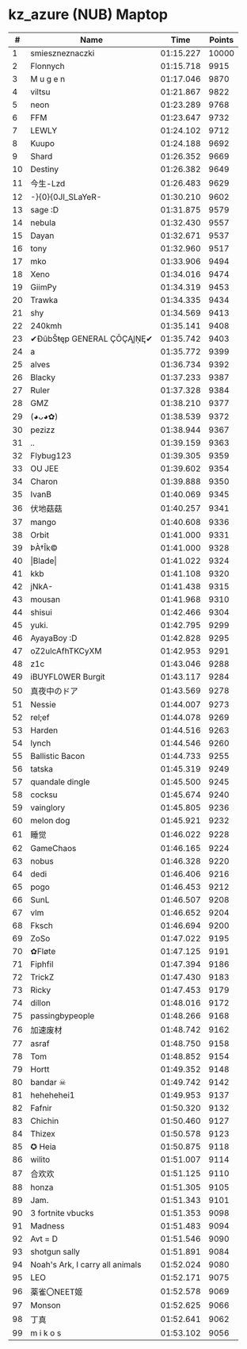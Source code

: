 # kz_azure (NUB) Maptop

|  # | Name | Time | Points |
|-------------- | -------------- | -------------- | -------------- | 
| 1 | smieszneznaczki | 01:15.227 | 10000 | 
| 2 | Flonnych | 01:15.718 | 9915 | 
| 3 | M u g e n | 01:17.046 | 9870 | 
| 4 | viltsu | 01:21.867 | 9822 | 
| 5 | neon | 01:23.289 | 9768 | 
| 6 | FFM | 01:23.647 | 9732 | 
| 7 | LEWLY | 01:24.102 | 9712 | 
| 8 | Kuupo | 01:24.188 | 9692 | 
| 9 | Shard | 01:26.352 | 9669 | 
| 10 | Destiny | 01:26.382 | 9649 | 
| 11 | 今生-Lzd | 01:26.483 | 9629 | 
| 12 | -}{0}{0JI_SLaYeR- | 01:30.210 | 9602 | 
| 13 | sage :D | 01:31.875 | 9579 | 
| 14 | nebula | 01:32.430 | 9557 | 
| 15 | Dayan | 01:32.671 | 9537 | 
| 16 | tony | 01:32.960 | 9517 | 
| 17 | mko | 01:33.906 | 9494 | 
| 18 | Xeno | 01:34.016 | 9474 | 
| 19 | GiimPy | 01:34.319 | 9453 | 
| 20 | Trawka | 01:34.335 | 9434 | 
| 21 | shy | 01:34.569 | 9413 | 
| 22 | 240kmh | 01:35.141 | 9408 | 
| 23 | ✔ĐûbŠŧęp GENERAL ÇŌÇĄĮŅĘ✔ | 01:35.742 | 9403 | 
| 24 | a | 01:35.772 | 9399 | 
| 25 | alves | 01:36.734 | 9392 | 
| 26 | Blacky | 01:37.233 | 9387 | 
| 27 | Ruler | 01:37.328 | 9384 | 
| 28 | GMZ | 01:38.210 | 9377 | 
| 29 | (◕ᴗ◕✿) | 01:38.539 | 9372 | 
| 30 | pezizz | 01:38.944 | 9367 | 
| 31 | .. | 01:39.159 | 9363 | 
| 32 | Flybug123 | 01:39.305 | 9359 | 
| 33 | OU JEE | 01:39.602 | 9354 | 
| 34 | Charon | 01:39.888 | 9350 | 
| 35 | IvanB | 01:40.069 | 9345 | 
| 36 | 伏地菇菇 | 01:40.257 | 9341 | 
| 37 | mango | 01:40.608 | 9336 | 
| 38 | Orbit | 01:41.000 | 9331 | 
| 39 | ÞÀ†Îk© | 01:41.000 | 9328 | 
| 40 | \|Blade\| | 01:41.022 | 9324 | 
| 41 | kkb | 01:41.108 | 9320 | 
| 42 | jNkA- | 01:41.438 | 9315 | 
| 43 | mousan | 01:41.968 | 9310 | 
| 44 | shisui | 01:42.466 | 9304 | 
| 45 | yuki. | 01:42.795 | 9299 | 
| 46 | AyayaBoy :D | 01:42.828 | 9295 | 
| 47 | oZ2ulcAfhTKCyXM | 01:42.953 | 9291 | 
| 48 | z1c | 01:43.046 | 9288 | 
| 49 | iBUYFL0WER Burgit | 01:43.117 | 9284 | 
| 50 | 真夜中のドア | 01:43.569 | 9278 | 
| 51 | Nessie | 01:44.007 | 9273 | 
| 52 | rel;ef | 01:44.078 | 9269 | 
| 53 | Harden | 01:44.516 | 9263 | 
| 54 | lynch | 01:44.546 | 9260 | 
| 55 | Ballistic Bacon | 01:44.733 | 9255 | 
| 56 | tatska | 01:45.319 | 9249 | 
| 57 | quandale dingle | 01:45.500 | 9245 | 
| 58 | cocksu | 01:45.674 | 9240 | 
| 59 | vainglory | 01:45.805 | 9236 | 
| 60 | melon dog | 01:45.921 | 9232 | 
| 61 | 睡觉 | 01:46.022 | 9228 | 
| 62 | GameChaos | 01:46.165 | 9224 | 
| 63 | nobus | 01:46.328 | 9220 | 
| 64 | dedi | 01:46.406 | 9216 | 
| 65 | pogo | 01:46.453 | 9212 | 
| 66 | SunL | 01:46.507 | 9208 | 
| 67 | vlm | 01:46.652 | 9204 | 
| 68 | Fksch | 01:46.694 | 9200 | 
| 69 | ZoSo | 01:47.022 | 9195 | 
| 70 | ✿Fløte | 01:47.125 | 9191 | 
| 71 | Fiphfil | 01:47.394 | 9186 | 
| 72 | TrickZ | 01:47.430 | 9183 | 
| 73 | Ricky | 01:47.453 | 9179 | 
| 74 | dillon | 01:48.016 | 9172 | 
| 75 | passingbypeople | 01:48.266 | 9168 | 
| 76 | 加速废材 | 01:48.742 | 9162 | 
| 77 | asraf | 01:48.750 | 9158 | 
| 78 | Tom | 01:48.852 | 9154 | 
| 79 | Hortt | 01:49.352 | 9148 | 
| 80 | bandar ☠ | 01:49.742 | 9142 | 
| 81 | hehehehei1 | 01:49.953 | 9137 | 
| 82 | Fafnir | 01:50.320 | 9132 | 
| 83 | Chichin | 01:50.460 | 9127 | 
| 84 | Thizex | 01:50.578 | 9123 | 
| 85 | ✪ Heia | 01:50.875 | 9118 | 
| 86 | wilito | 01:51.007 | 9114 | 
| 87 | 合欢欢 | 01:51.125 | 9110 | 
| 88 | honza | 01:51.305 | 9105 | 
| 89 | Jam. | 01:51.343 | 9101 | 
| 90 | 3 fortnite vbucks | 01:51.353 | 9098 | 
| 91 | Madness | 01:51.483 | 9094 | 
| 92 | Avt = D | 01:51.546 | 9090 | 
| 93 | shotgun sally | 01:51.891 | 9084 | 
| 94 | Noah's Ark, I carry all animals | 01:52.024 | 9080 | 
| 95 | LEO | 01:52.171 | 9075 | 
| 96 | 薬雀〇NEET姬 | 01:52.578 | 9069 | 
| 97 | Monson | 01:52.625 | 9066 | 
| 98 | 丁真 | 01:52.641 | 9062 | 
| 99 | m i k o s | 01:53.102 | 9056 | 

